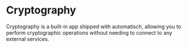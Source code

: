# Cryptography

Cryptography is a built-in app shipped with automatisch, allowing you to perform cryptographic operations without needing to connect to any external services.
